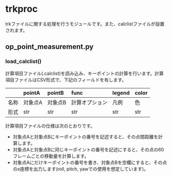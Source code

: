 # trkproc
trkファイルに関する処理を行うモジュールです。また、calclistファイルが設置されます。

## op_point_measurement.py
### load_calclist()
計算項目ファイル(.calclist)を読み込み、キーポイントの計算を行います。計算項目ファイルはCSV形式で、下記のフィールドを有します。

||pointA|pointB|func|legend|color|
|:---|:---|:---|:---|:---|:---|
|名称|対象点A|対象点B|計算オプション|凡例|色|
|形式|str|str|str|str|str|

計算項目ファイルの仕様は次のとおりです。
- 対象点Aと対象点Bにキーポイントの番号を記述すると、その点間距離を計算します。
- 対象点Aと対象点Bに同じキーポイントの番号を記述にすると、その点の60フレームごとの移動量を計算します。
- 対象点Aにだけキーポイントの番号を書き、対象点Bを空欄にすると、その点のx座標を出力します(roll, pitch, yawでの使用を想定しています)。

